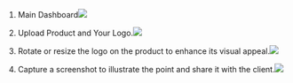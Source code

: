 
1. Main Dashboard![](https://github.com/user-attachments/assets/5ced6d2e-72b1-497d-af62-cacee0129517)

2. Upload Product and Your Logo.![](https://github.com/user-attachments/assets/0504f693-4b1f-4c69-acec-7cf6ec9f89a2)
3. Rotate or resize the logo on the product to enhance its visual appeal.![
](https://github.com/user-attachments/assets/c0c1b90a-0eb6-4aa3-a018-3cf917e1d03f)
4. Capture a screenshot to illustrate the point and share it with the client.![](https://github.com/user-attachments/assets/f8e0f9d9-2068-4ff2-9059-534fc8a50bbe)
